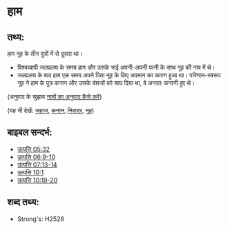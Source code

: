 # हाम #

## तथ्य: ##

हाम नूह के तीन पुत्रों में से दूसरा था।

* विश्वव्यापी जलप्रलय के समय हाम और उसके भाई अपनी-अपनी पत्नी के साथ नूह की नाव में थे।
* जलप्रलय के बाद हाम एक समय अपने पिता नूह के लिए अपमान का कारण हुआ था। परिणाम-स्वरूप नूह ने हाम के पुत्र कनान और उसके वंशजों को श्राप दिया था, वे अन्ततः कनानी हुए थे।

(अनुवाद के सुझाव [नामों का अनुवाद कैसे करें](rc://en/ta/man/translate/translate-names))

(यह भी देखें: [जहाज](../kt/ark.md), [कनान](../names/canaan.md), [निरादर](../other/dishonor.md), [नूह](../names/noah.md))

## बाइबल सन्दर्भ: ##

* [उत्पत्ति 05:32](rc://en/tn/help/gen/05/32)
* [उत्पत्ति 06:9-10](rc://en/tn/help/gen/06/09)
* [उत्पत्ति 07:13-14](rc://en/tn/help/gen/07/13)
* [उत्पत्ति 10:1](rc://en/tn/help/gen/10/01)
* [उत्पत्ति 10:19-20](rc://en/tn/help/gen/10/19)

## शब्द तथ्य: ##

* Strong's: H2526

